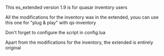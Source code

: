 This es_extended version 1.9 is for quasar inventory users

All the modifications for the inventory was in the extended, youu can use this one for "plug & play" with qs-inventory

Don't forget to configure the script in config.lua



Apart from the modifications for the inventory, the extended is entirely original
